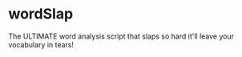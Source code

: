 # wordSlap
The ULTIMATE word analysis script that slaps so hard it'll leave your vocabulary in tears!

